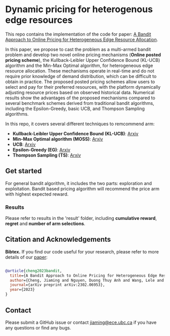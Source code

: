 # Dynamic pricing for heterogenous edge resources
This repo contains the implementation of the code for paper: [A Bandit Approach to Online Pricing for Heterogeneous Edge Resource Allocation](https://arxiv.org/pdf/2302.06953.pdf).

In this paper, we propose to cast the problem as a multi-armed bandit problem and develop two novel online pricing mechanisms (**Online posted pricing scheme**), the Kullback-Leibler Upper Confidence Bound (KL-UCB) algorithm and the Min-Max Optimal algorithm, for heterogeneous edge resource allocation. These mechanisms operate in real-time and do not require prior knowledge of demand distribution, which can be difficult to obtain in practice. The proposed posted pricing schemes allow users to select and pay for their preferred resources, with the platform dynamically adjusting resource prices based on observed historical data. Numerical results show the advantages of the proposed mechanisms compared to several benchmark schemes derived from traditional bandit algorithms, including the Epsilon-Greedy, basic UCB, and Thompson Sampling algorithms.

In this repo, it covers several different techniques to remcommend arm:
- **Kullback-Leibler Upper Confidence Bound (KL-UCB)**: [Arxiv](https://proceedings.mlr.press/v19/garivier11a/garivier11a.pdf) 
- **Min-Max Optimal algorithm (MOSS)**: [Arxiv](https://www.di.ens.fr/willow/pdfscurrent/COLT09a.pdf)
- **UCB**: [Arxiv](https://homes.di.unimi.it/~cesabian/Pubblicazioni/ml-02.pdf)
- **Epsilon-Greedy (EG)**: [Arxiv](https://arxiv.org/pdf/1904.07272.pdf)
- **Thompson Sampling (TS)**: [Arxiv](https://arxiv.org/pdf/1205.4217.pdf)

## Get started
For general bandit algorithm, it includes the two parts: exploration and exploitation. Bandit based pricing algorithm will recommend the price arm with highest expected reward.

### Results
Please refer to results in the 'result' folder, including **cumulative reward**, **regret** and **number of arm selections**.


## Citation and Acknowledgements
**Bibtex.**
If you find our code useful for your research, please refer to more details of our [paper](https://ieeexplore.ieee.org/document/10175461):
```bibtex

@article{cheng2023bandit,
  title={A Bandit Approach to Online Pricing for Heterogeneous Edge Resource Allocation},
  author={Cheng, Jiaming and Nguyen, Duong Thuy Anh and Wang, Lele and Nguyen, Duong Tung and Bhargava, Vijay K},
  journal={arXiv preprint arXiv:2302.06953},
  year={2023}
}
```

## Contact
Please submit a GitHub issue or contact [jiaming@ece.ubc.ca](mailto:jiaming@ece.ubc.ca) if you have any questions or find any bugs.
